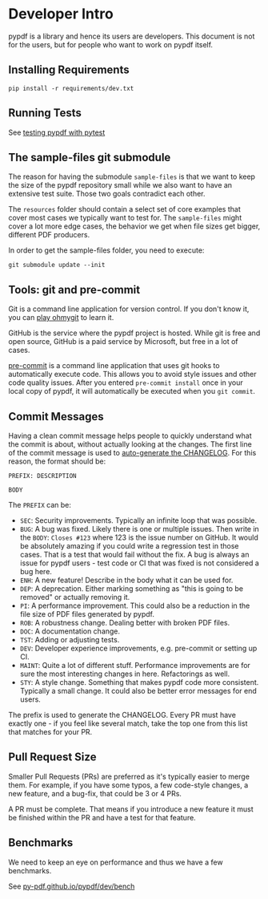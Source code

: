 # Developer Intro

pypdf is a library and hence its users are developers. This document is not for
the users, but for people who want to work on pypdf itself.

## Installing Requirements

```
pip install -r requirements/dev.txt
```

## Running Tests

See [testing pypdf with pytest](testing.md)

## The sample-files git submodule
The reason for having the submodule `sample-files` is that we want to keep
the size of the pypdf repository small while we also want to have an extensive
test suite. Those two goals contradict each other.

The `resources` folder should contain a select set of core examples that cover
most cases we typically want to test for. The `sample-files` might cover a lot
more edge cases, the behavior we get when file sizes get bigger, different
PDF producers.

In order to get the sample-files folder, you need to execute:

```
git submodule update --init
```

## Tools: git and pre-commit

Git is a command line application for version control. If you don't know it,
you can [play ohmygit](https://ohmygit.org/) to learn it.

GitHub is the service where the pypdf project is hosted. While git is free and
open source, GitHub is a paid service by Microsoft, but free in a lot of
cases.

[pre-commit](https://pypi.org/project/pre-commit/) is a command line application
that uses git hooks to automatically execute code. This allows you to avoid
style issues and other code quality issues. After you entered `pre-commit install`
once in your local copy of pypdf, it will automatically be executed when
you `git commit`.

## Commit Messages

Having a clean commit message helps people to quickly understand what the commit
is about, without actually looking at the changes. The first line of the
commit message is used to [auto-generate the CHANGELOG](https://github.com/py-pdf/pypdf/blob/main/make_release.py).
For this reason, the format should be:

```
PREFIX: DESCRIPTION

BODY
```

The `PREFIX` can be:

* `SEC`: Security improvements. Typically an infinite loop that was possible.
* `BUG`: A bug was fixed. Likely there is one or multiple issues. Then write in
   the `BODY`: `Closes #123` where 123 is the issue number on GitHub.
   It would be absolutely amazing if you could write a regression test in those
   cases. That is a test that would fail without the fix.
   A bug is always an issue for pypdf users - test code or CI that was fixed is
   not considered a bug here.
* `ENH`: A new feature! Describe in the body what it can be used for.
* `DEP`: A deprecation. Either marking something as "this is going to be removed"
   or actually removing it.
* `PI`: A performance improvement. This could also be a reduction in the
        file size of PDF files generated by pypdf.
* `ROB`: A robustness change. Dealing better with broken PDF files.
* `DOC`: A documentation change.
* `TST`: Adding or adjusting tests.
* `DEV`: Developer experience improvements, e.g. pre-commit or setting up CI.
* `MAINT`: Quite a lot of different stuff. Performance improvements are for sure
           the most interesting changes in here. Refactorings as well.
* `STY`: A style change. Something that makes pypdf code more consistent.
         Typically a small change. It could also be better error messages for
         end users.

The prefix is used to generate the CHANGELOG. Every PR must have exactly one -
if you feel like several match, take the top one from this list that matches for
your PR.

## Pull Request Size

Smaller Pull Requests (PRs) are preferred as it's typically easier to merge
them. For example, if you have some typos, a few code-style changes, a new
feature, and a bug-fix, that could be 3 or 4 PRs.

A PR must be complete. That means if you introduce a new feature it must be
finished within the PR and have a test for that feature.

## Benchmarks

We need to keep an eye on performance and thus we have a few benchmarks.

See [py-pdf.github.io/pypdf/dev/bench](https://py-pdf.github.io/pypdf/dev/bench/)
